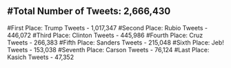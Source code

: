 #Total Number of Tweets: 2,666,430 
---
#First Place: Trump Tweets - 1,017,347
#Second Place: Rubio Tweets - 446,072
#Third Place: Clinton Tweets - 445,986
#Fourth Place: Cruz Tweets - 266,383
#Fifth Place: Sanders Tweets - 215,048
#Sixth Place: Jeb! Tweets - 153,038
#Seventh Place: Carson Tweets - 76,124
#Last Place: Kasich Tweets - 47,352

